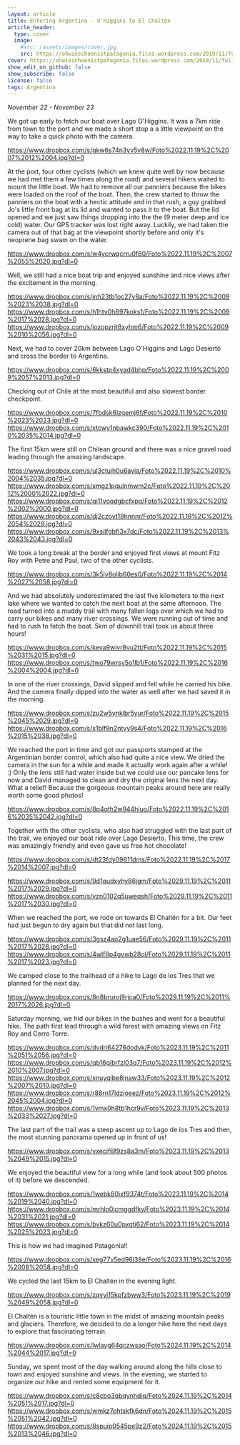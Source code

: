 ```yaml
---
layout: article
title: Entering Argentina - O'Higgins to El Chaltén
article_header:
  type: cover
  image:
    #src: /assets/images/cover.jpg
    src: https://ohwieschoenistpatagonia.files.wordpress.com/2019/11/fullsizerender_ezy-watermark_29-11-2019_11-17-12am.jpg
cover: https://ohwieschoenistpatagonia.files.wordpress.com/2019/11/fullsizerender_ezy-watermark_29-11-2019_11-17-12am.jpg
show_edit_on_github: false
show_subscribe: false
license: false
tags: Argentina
---
```


*November 22 - November 23*

We got up early to fetch our boat over Lago O'Higgins. It was a 7km ride from town to the port and we made a short stop a a little viewpoint on the way to take a quick photo with the camera.

<!--more-->

https://www.dropbox.com/s/gkw6s74n3yv5v8w/Foto%2022.11.19%2C%2007%2012%2004.jpg?dl=0

At the port, four other cyclists (which we knew quite well by now because we had met them a few times along the road) and several hikers waited to mount the little boat. We had to remove all our panniers because the bikes were loaded on the roof of the boat. Then, the crew started to throw the panniers on the boat with a hectic attitude and in that rush, a guy grabbed Jo's little front bag at its lid and wanted to pass it to the boat. But the lid opened and we just saw things dropping into the the (9 meter deep and ice cold) water. Our GPS tracker was lost right away. Luckily, we had taken the camera out of that bag at the viewpoint shortly before and only it's neoprene bag swam on the water.

https://www.dropbox.com/s/w4ycrwqcrru0f80/Foto%2022.11.19%2C%2007%2055%2020.jpg?dl=0

Well, we still had a nice boat trip and enjoyed sunshine and nice views after the excitement in the morning.

https://www.dropbox.com/s/jnh23tb1oc27y8a/Foto%2022.11.19%2C%2009%2023%2038.jpg?dl=0
https://www.dropbox.com/s/h1htv0h697koks1/Foto%2022.11.19%2C%2009%2017%2028.jpg?dl=0
https://www.dropbox.com/s/jozopzrjt8xyhm6/Foto%2022.11.19%2C%2009%2010%2056.jpg?dl=0

Next, we had to cover 20km between Lago O'Higgins and Lago Desierto and cross the border to Argentina.

https://www.dropbox.com/s/6kkstp4xyad4bhp/Foto%2022.11.19%2C%2009%2057%2013.jpg?dl=0

Checking out of Chile at the most beautiful and also slowest border checkpoint.

https://www.dropbox.com/s/7fbdsk6lzgemj6f/Foto%2022.11.19%2C%2010%2023%2023.jpg?dl=0
https://www.dropbox.com/s/xtcwy1nbawkc390/Foto%2022.11.19%2C%2010%2035%2014.jpg?dl=0

The first 15km were still on Chilean ground and there was a nice gravel road leading through the amazing landscape.

https://www.dropbox.com/s/ul3ctuih0u6ayia/Foto%2022.11.19%2C%2010%2004%2035.jpg?dl=0
https://www.dropbox.com/s/xmgz1pqulnmwm2c/Foto%2022.11.19%2C%2012%2000%2022.jpg?dl=0
https://www.dropbox.com/s/qi11voqdgbcfxpq/Foto%2022.11.19%2C%2012%2002%2000.jpg?dl=0
https://www.dropbox.com/s/dj2czovt18hnnnr/Foto%2022.11.19%2C%2012%2054%2029.jpg?dl=0
https://www.dropbox.com/s/9xsilfgbfl3x7dc/Foto%2022.11.19%2C%2013%2043%2043.jpg?dl=0

We took a long break at the border and enjoyed first views at mount Fitz Roy with Petre and Paul, two of the other cyclists.

https://www.dropbox.com/s/3k5ly8olib60es0/Foto%2022.11.19%2C%2014%2027%2058.jpg?dl=0

And we had absolutely underestimated the last five kilometers to the next lake where we wanted to catch the next boat at the same afternoon. The road turned into a muddy trail with many fallen logs over which we had to carry our bikes and many river crossings.
We were running out of time and had to rush to fetch the boat. 5km of downhill trail took us about three hours!

https://www.dropbox.com/s/keva9wivr8vu2tt/Foto%2022.11.19%2C%2015%2031%2015.jpg?dl=0
https://www.dropbox.com/s/two79wrsy5o1lb1/Foto%2022.11.19%2C%2016%2004%2004.jpg?dl=0

In one of the river crossings, David slipped and fell while he carried his bike. And the camera finally dipped into the water as well after we had saved it in the morning.

https://www.dropbox.com/s/zu2w5vnklbr5yur/Foto%2022.11.19%2C%2015%2045%2029.jpg?dl=0
https://www.dropbox.com/s/x1blf9n2ntvy9s4/Foto%2022.11.19%2C%2016%2015%2038.jpg?dl=0

We reached the port in time and got our passports stamped at the Argentinian border control, which also had quite a nice view. We dried the camera in the sun for a while and made it actually work again after a while! :) Only the lens still had water inside but we could use our pancake lens for now and David managed to clean and dry the original lens the next day. What a relief! Because the gorgeous mountain peaks around here are really worth some good photos!

https://www.dropbox.com/s/8p4qth2w944hluo/Foto%2022.11.19%2C%2016%2035%2042.jpg?dl=0

Together with the other cyclists, who also had struggled with the last part of the trail, we enjoyed our boat ride over Lago Desierto. This time, the crew was amazingly friendly and even gave us free hot chocolate!

https://www.dropbox.com/s/dt23fdy09611dms/Foto%2022.11.19%2C%2017%2014%2007.jpg?dl=0

https://www.dropbox.com/s/9d1qudxyhy86jgm/Foto%2029.11.19%2C%2011%2017%2029.jpg?dl=0
https://www.dropbox.com/s/vzn0102q5uweqsh/Foto%2029.11.19%2C%2011%2017%2030.jpg?dl=0

When we reached the port, we rode on towards El Chaltén for a bit. Our feet had just begun to dry again but that did not last long.

https://www.dropbox.com/s/3gsz4ao2g1uae56/Foto%2029.11.19%2C%2011%2017%2028.jpg?dl=0
https://www.dropbox.com/s/4wlf8p4gvwb28ol/Foto%2029.11.19%2C%2011%2017%2023.jpg?dl=0

We camped close to the trailhead of a hike to Lago de los Tres that we planned for the next day.

https://www.dropbox.com/s/8n8bruroj9rjca0/Foto%2029.11.19%2C%2011%2017%2026.jpg?dl=0

Saturday morning, we hid our bikes in the bushes and went for a beautiful hike. The path first lead through a wild forest with amazing views on Fitz Roy and Cerro Torre.

https://www.dropbox.com/s/dvdri64276dodvk/Foto%2023.11.19%2C%2011%2051%2056.jpg?dl=0
https://www.dropbox.com/s/qb16gibrfzl03q7/Foto%2023.11.19%2C%2012%2010%2007.jpg?dl=0
https://www.dropbox.com/s/xnuyqibe8jnaw33/Foto%2023.11.19%2C%2012%2007%2010.jpg?dl=0
https://www.dropbox.com/s/r88rn17ldzjoeez/Foto%2023.11.19%2C%2012%2045%2004.jpg?dl=0
https://www.dropbox.com/s/1vmx0h8tb1hcr9v/Foto%2023.11.19%2C%2013%2033%2027.jpg?dl=0

The last part of the trail was a steep ascent up to Lago de los Tres and then, the most stunning panorama opened up in front of us!

https://www.dropbox.com/s/yxecif6f9zs8a3m/Foto%2023.11.19%2C%2013%2049%2015.jpg?dl=0

We enjoyed the beautiful view for a long while (and took about 500 photos of it) before we descended.

https://www.dropbox.com/s/1webk80jxf9374t/Foto%2023.11.19%2C%2014%2019%2040.jpg?dl=0
https://www.dropbox.com/s/mrhlo0icmggdfky/Foto%2023.11.19%2C%2014%2031%2021.jpg?dl=0
https://www.dropbox.com/s/bvkz60u0pxgti62/Foto%2023.11.19%2C%2014%2025%2023.jpg?dl=0

This is how we had imagined Patagonia!!

https://www.dropbox.com/s/xeg77v5ed96l38e/Foto%2023.11.19%2C%2016%2008%2058.jpg?dl=0

We cycled the last 15km to El Chaltén in the evening light.

https://www.dropbox.com/s/zqvyi15kpfzbww3/Foto%2023.11.19%2C%2019%2049%2058.jpg?dl=0

El Chaltén is a touristic little town in the midst of amazing mountain peaks and glaciers. Therefore, we decided to do a longer hike here the next days to explore that fascinating terrain.

https://www.dropbox.com/s/lwlayg64qczwsao/Foto%2024.11.19%2C%2014%2044%2017.jpg?dl=0

Sunday, we spent most of the day walking around along the hills close to town and enjoyed sunshine and views. In the evening, we started to organize our hike and rented some equipment for it.

https://www.dropbox.com/s/c8cbo3qbqynhdiq/Foto%2024.11.19%2C%2014%2051%2017.jpg?dl=0
https://www.dropbox.com/s/wmkz7phtskfk6dn/Foto%2024.11.19%2C%2015%2051%2042.jpg?dl=0
https://www.dropbox.com/s/8spuip0545pe9z2/Foto%2024.11.19%2C%2015%2013%2046.jpg?dl=0